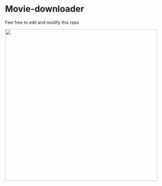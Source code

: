 # Movie-downloader
Feel free to edit and modify this repo

<img src="https://i.postimg.cc/s2RKF20x/Screenshot-20241026-022040.jpg" width="500px" height="500px" >
